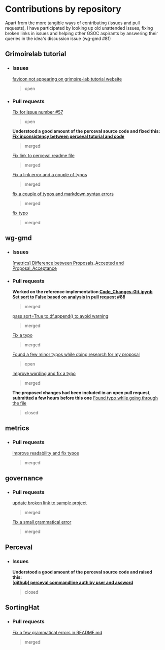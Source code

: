 # Contributions by repository  

Apart from the more tangible ways of contributing (issues and pull requests), I have participated by looking up old unattended issues, fixing broken links in issues and helping other GSOC aspirants by answering their queries in the idea's discussion issue (wg-gmd #81)

    
## Grimoirelab tutorial  
- ### Issues  
    [favicon not appearing on grimoire-lab tutorial website](https://github.com/chaoss/grimoirelab-tutorial/issues/57)   
    > open   

- ### Pull requests

    [Fix for issue number #57](https://github.com/chaoss/grimoirelab-tutorial/pull/58)  
    > open  

    **Understood a good amount of the perceval source code and fixed this:   
              [Fix inconsistency between perceval tutorial and code](https://github.com/chaoss/grimoirelab-tutorial/pull/62)**  
    > merged  

    [Fix link to perceval readme file](https://github.com/chaoss/grimoirelab-tutorial/pull/60)  
    > merged  

    [Fix a link error and a couple of typos](https://github.com/chaoss/grimoirelab-tutorial/pull/59)  
    > merged  
     
    [fix a couple of typos and markdown syntax errors](https://github.com/chaoss/grimoirelab-tutorial/pull/56)  
    > merged    

    [fix typo](https://github.com/chaoss/grimoirelab-tutorial/pull/53)  
    > merged  


## wg-gmd  

- ### Issues
    [[metrics] Difference between Proposals_Accepted and Proposal_Acceptance](https://github.com/chaoss/wg-gmd/issues/117)

- ### Pull requests
    **Worked on the reference implementation [Code_Changes-Git.ipynb](https://github.com/chaoss/wg-gmd/pull/88/files#diff-831007f91562e711d3db5566fd863094)**    
    **[Set sort to False based on analysis in pull request #88](https://github.com/chaoss/wg-gmd/pull/94)**  
    > merged   
    
    [pass sort=True to df.append() to avoid warning](https://github.com/chaoss/wg-gmd/pull/88)  
    > merged  
    
    [Fix a typo](https://github.com/chaoss/wg-gmd/pull/87)  
    > merged  

    [Found a few minor typos while doing research for my proposal](https://github.com/chaoss/wg-gmd/pull/115)  
    > open 
    
    [Improve wording and fix a typo](https://github.com/chaoss/wg-gmd/pull/114)  
    > merged 
    
    **The proposed changes had been included in an open pull request, submitted a few hours before this one**
    [Found typo while going through the file](https://github.com/chaoss/wg-gmd/pull/113)  
    > closed 

## metrics  
- ### Pull requests 
    [improve readability and fix typos](https://github.com/chaoss/metrics/pull/130)  
    > merged   
    

## governance  
- ### Pull requests  
    [update broken link to sample project](https://github.com/chaoss/governance/pull/79)  
    > merged  
    
    [Fix a small grammatical error](https://github.com/chaoss/governance/pull/78)  
    > merged  
    
## Perceval  
- ### Issues 
    **Understood a good amount of the perceval source code and raised this:   
    [[github] perceval commandline auth by user and assword](https://github.com/chaoss/grimoirelab-perceval/issues/483)**
    > closed  


## SortingHat  
- ### Pull requests  
    [Fix a few grammatical errors in README.md](https://github.com/chaoss/grimoirelab-sortinghat/pull/181)  
    > merged  


